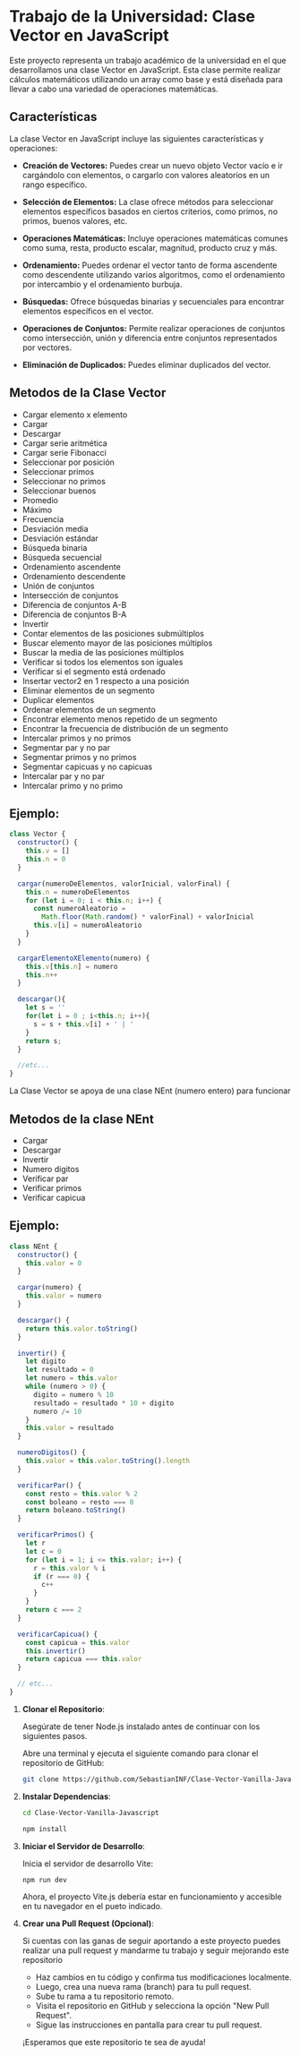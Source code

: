 # Trabajo de la Universidad: Clase Vector en JavaScript

Este proyecto representa un trabajo académico de la universidad en el que desarrollamos una clase Vector en JavaScript. Esta clase permite realizar cálculos matemáticos utilizando un array como base y está diseñada para llevar a cabo una variedad de operaciones matemáticas.

## Características

La clase Vector en JavaScript incluye las siguientes características y operaciones:

- **Creación de Vectores:** Puedes crear un nuevo objeto Vector vacío e ir cargándolo con elementos, o cargarlo con valores aleatorios en un rango específico.
  
- **Selección de Elementos:** La clase ofrece métodos para seleccionar elementos específicos basados en ciertos criterios, como primos, no primos, buenos valores, etc.

- **Operaciones Matemáticas:** Incluye operaciones matemáticas comunes como suma, resta, producto escalar, magnitud, producto cruz y más.

- **Ordenamiento:** Puedes ordenar el vector tanto de forma ascendente como descendente utilizando varios algoritmos, como el ordenamiento por intercambio y el ordenamiento burbuja.

- **Búsquedas:** Ofrece búsquedas binarias y secuenciales para encontrar elementos específicos en el vector.

- **Operaciones de Conjuntos:** Permite realizar operaciones de conjuntos como intersección, unión y diferencia entre conjuntos representados por vectores.

- **Eliminación de Duplicados:** Puedes eliminar duplicados del vector.

## Metodos de la Clase Vector

- Cargar elemento x elemento
- Cargar
- Descargar
- Cargar serie aritmética
- Cargar serie Fibonacci
- Seleccionar por posición
- Seleccionar primos
- Seleccionar no primos
- Seleccionar buenos
- Promedio
- Máximo
- Frecuencia
- Desviación media
- Desviación estándar
- Búsqueda binaria
- Búsqueda secuencial
- Ordenamiento ascendente
- Ordenamiento descendente
- Unión de conjuntos
- Intersección de conjuntos
- Diferencia de conjuntos A-B
- Diferencia de conjuntos B-A
- Invertir
- Contar elementos de las posiciones submúltiplos
- Buscar elemento mayor de las posiciones múltiplos
- Buscar la media de las posiciones múltiplos
- Verificar si todos los elementos son iguales
- Verificar si el segmento está ordenado
- Insertar vector2 en 1 respecto a una posición
- Eliminar elementos de un segmento
- Duplicar elementos
- Ordenar elementos de un segmento
- Encontrar elemento menos repetido de un segmento
- Encontrar la frecuencia de distribución de un segmento
- Intercalar primos y no primos
- Segmentar par y no par
- Segmentar primos y no primos
- Segmentar capicuas y no capicuas
- Intercalar par y no par
- Intercalar primo y no primo

## Ejemplo: 

```JavaScript
class Vector {
  constructor() {
    this.v = []
    this.n = 0
  }

  cargar(numeroDeElementos, valorInicial, valorFinal) {
    this.n = numeroDeElementos
    for (let i = 0; i < this.n; i++) {
      const numeroAleatorio =
        Math.floor(Math.random() * valorFinal) + valorInicial
      this.v[i] = numeroAleatorio
    }
  }

  cargarElementoXElemento(numero) {
    this.v[this.n] = numero
    this.n++
  }

  descargar(){
    let s = ''
    for(let i = 0 ; i<this.n; i++){
      s = s + this.v[i] + ' | '
    }
    return s;
  }

  //etc...
}
```

La Clase Vector se apoya de una clase NEnt (numero entero) para funcionar

## Metodos de la clase NEnt

- Cargar
- Descargar
- Invertir
- Numero digitos
- Verificar par
- Verificar primos
- Verificar capicua

## Ejemplo:

```JavaScript
class NEnt {
  constructor() {
    this.valor = 0
  }

  cargar(numero) {
    this.valor = numero
  }

  descargar() {
    return this.valor.toString()
  }

  invertir() {
    let digito
    let resultado = 0
    let numero = this.valor
    while (numero > 0) {
      digito = numero % 10
      resultado = resultado * 10 + digito
      numero /= 10
    }
    this.valor = resultado
  }

  numeroDigitos() {
    this.valor = this.valor.toString().length
  }

  verificarPar() {
    const resto = this.valor % 2
    const boleano = resto === 0
    return boleano.toString()
  }

  verificarPrimos() {
    let r
    let c = 0
    for (let i = 1; i <= this.valor; i++) {
      r = this.valor % i
      if (r === 0) {
        c++
      }
    }
    return c === 2
  }

  verificarCapicua() {
    const capicua = this.valor
    this.invertir()
    return capicua === this.valor
  }

  // etc...
}
```

1. **Clonar el Repositorio**:
   
      Asegúrate de tener Node.js instalado antes de continuar con los siguientes pasos.

      Abre una terminal y ejecuta el siguiente comando para clonar el repositorio de GitHub:

      ```bash
      git clone https://github.com/SebastianINF/Clase-Vector-Vanilla-Javascript.git
      ```

2. **Instalar Dependencias**:

      ```bash
      cd Clase-Vector-Vanilla-Javascript
      ```

      ```bash
      npm install
      ```

3. **Iniciar el Servidor de Desarrollo**:

      Inicia el servidor de desarrollo Vite:

      ```bash
      npm run dev
      ```

      Ahora, el proyecto Vite.js debería estar en funcionamiento y accesible en tu navegador en el pueto indicado.

4. **Crear una Pull Request (Opcional)**:

      Si cuentas con las ganas de seguir aportando a este proyecto puedes realizar una pull request y mandarme tu trabajo y seguir mejorando este repositorio

      - Haz cambios en tu código y confirma tus modificaciones localmente.
      - Luego, crea una nueva rama (branch) para tu pull request.
      - Sube tu rama a tu repositorio remoto.
      - Visita el repositorio en GitHub y selecciona la opción "New Pull Request".
      - Sigue las instrucciones en pantalla para crear tu pull request.

   ¡Esperamos que este repositorio te sea de ayuda!